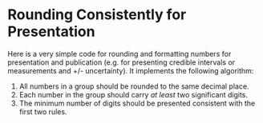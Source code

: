 # Rounding Consistently for Presentation

Here is a very simple code for rounding and formatting numbers for presentation
and publication (e.g. for presenting credible intervals or measurements and +/-
uncertainty).  It implements the following algorithm:

1. All numbers in a group should be rounded to the same decimal place.
1. Each number in the group should carry *at least* two significant digits.
1. The minimum number of digits should be presented consistent with the first two rules.
